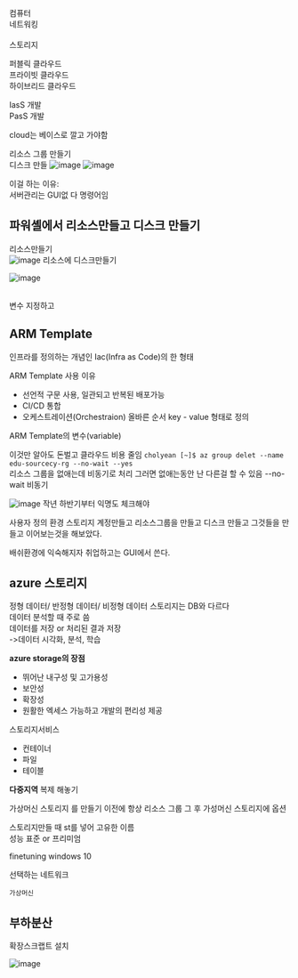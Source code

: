 컴퓨터  <br/>
네트워킹<br/>  
스토리지<br/>


퍼블릭 클라우드<br/>
프라이빗 클라우드<br/>
하이브리드 클라우드<br/>

IasS 개발<br/>
PasS 개발<br/>

cloud는 베이스로 깔고 가야함<br/>

리소스 그룹 만들기  
디스크 만들
![image](https://github.com/barabonda/SK-AI-FLY/assets/108683454/d9c300eb-c816-41a3-a996-f2015bc0177b)
![image](https://github.com/barabonda/SK-AI-FLY/assets/108683454/2e612078-4613-46de-9375-4de2eb0f334a)

이걸 하는 이유:<br/>
서버관리는 GUI없 다 명령어임<br/>
## 파워셸에서 리소스만들고 디스크 만들기<br/>
리소스만들기<br/>
![image](https://github.com/barabonda/SK-AI-FLY/assets/108683454/475d0bce-1b7e-44ed-a06b-0b095052688d)
리소스에 디스크만들기<br/>

![image](https://github.com/barabonda/SK-AI-FLY/assets/108683454/b5028397-5261-49ea-b0aa-fac817e2d642)

<br/>
변수 지정하고

## ARM Template
인프라를 정의하는 개념인 Iac(Infra as Code)의 한 형태  

ARM Template 사용 이유  
- 선언적 구문 사용, 일관되고 반복된 배포가능
- CI/CD 통합
- 오케스트레이션(Orchestraion) 올바른 순서
key - value 형태로 정의


ARM Template의 변수(variable)  


이것만 알아도 돈벌고 클라우드 비용 줄임
`cholyean [~]$ az group delet --name edu-sourcecy-rg --no-wait --yes`  
리소스 그룹을 없애는데 비동기로 처리 그러면 없애는동안 난 다른걸 할 수 있음
--no-wait 비동기  

![image](https://github.com/barabonda/SK-AI-FLY/assets/108683454/4e55cc9b-642e-4a53-85c2-7b996a6ebac3)
작년 하반기부터 익명도 체크해야

사용자 정의 환경
스토리지 계정만들고 리소스그룹을 만들고 디스크 만들고
그것들을 만들고 이어보는것을 해보았다.  

배쉬환경에 익숙해지자 취업하고는 GUI에서 쓴다.  
## azure 스토리지
정형 데이터/ 반정형 데이터/ 비정형 데이터
스토리지는 DB와 다르다  
데이터 분석할 때 주로 씀  
데이터를 저장 or 처리된 결과 저장  
->데이터 시각화, 분석, 학습  

**azure storage의 장점**
- 뛰어난 내구성 및 고가용성
- 보안성  
- 확장성  
- 원활한 엑세스 가능하고 개발의 편리성 제공

스토리지서비스
- 컨테이너
- 파일
- 테이블

**다중지역**
복제 해놓기

가상머신 스토리지 
를 만들기 이전에 항상 리소스 그룹
그 후 가성머신 스토리지에 옵션  

스토리지만들 때 st를 넣어 고유한 이름  
성능 표준 or 프리미엄   




finetuning
windows 10  

  선택하는 네트워크  

    가상머신
## 부하분산
확장스크랩트 설치

![image](https://github.com/barabonda/SK-AI-FLY/assets/108683454/05eeb9dd-d6e8-49c5-be06-d3abeff70f68)
